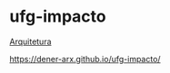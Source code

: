 # ufg-impacto




[Arquitetura](https://github.com/Dener-arx/ufg-impacto/blob/main/Arquitetura/Documento%20de%20Arquitetura.md)


https://dener-arx.github.io/ufg-impacto/
